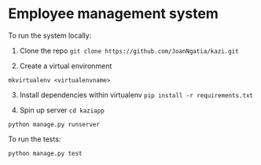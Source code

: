 # Employee management system

To run the system locally:

1. Clone the repo
```git clone https://github.com/JoanNgatia/kazi.git```

2. Create a virtual environment

```mkvirtualenv <virtualenvname> ```

3. Install dependencies within virtualenv 
``` pip install -r requirements.txt ```

4. Spin up server
```cd kaziapp```

```python manage.py runserver```

To run the tests:

```python manage.py test```